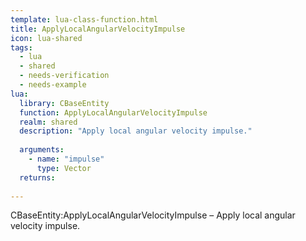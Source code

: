 ```yaml
---
template: lua-class-function.html
title: ApplyLocalAngularVelocityImpulse
icon: lua-shared
tags:
  - lua
  - shared
  - needs-verification
  - needs-example
lua:
  library: CBaseEntity
  function: ApplyLocalAngularVelocityImpulse
  realm: shared
  description: "Apply local angular velocity impulse."
  
  arguments:
    - name: "impulse"
      type: Vector
  returns:
    
---
```


<div class="lua__search__keywords">
CBaseEntity:ApplyLocalAngularVelocityImpulse &#x2013; Apply local angular velocity impulse.
</div>
